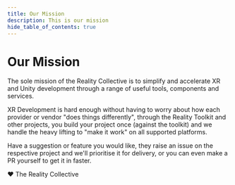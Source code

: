 ```yaml
---
title: Our Mission
description: This is our mission
hide_table_of_contents: true
---
```


# Our Mission

The sole mission of the Reality Collective is to simplify and accelerate XR and Unity development through a range of useful tools, components and services.

XR Development is hard enough without having to worry about how each provider or vendor "does things differently", through the Reality Toolkit and other projects, you build your project once (against the toolkit) and we handle the heavy lifting to "make it work" on all supported platforms.

Have a suggestion or feature you would like, they raise an issue on the respective project and we'll prioritise it for delivery, or you can even make a PR yourself to get it in faster.

 :heart: The Reality Collective